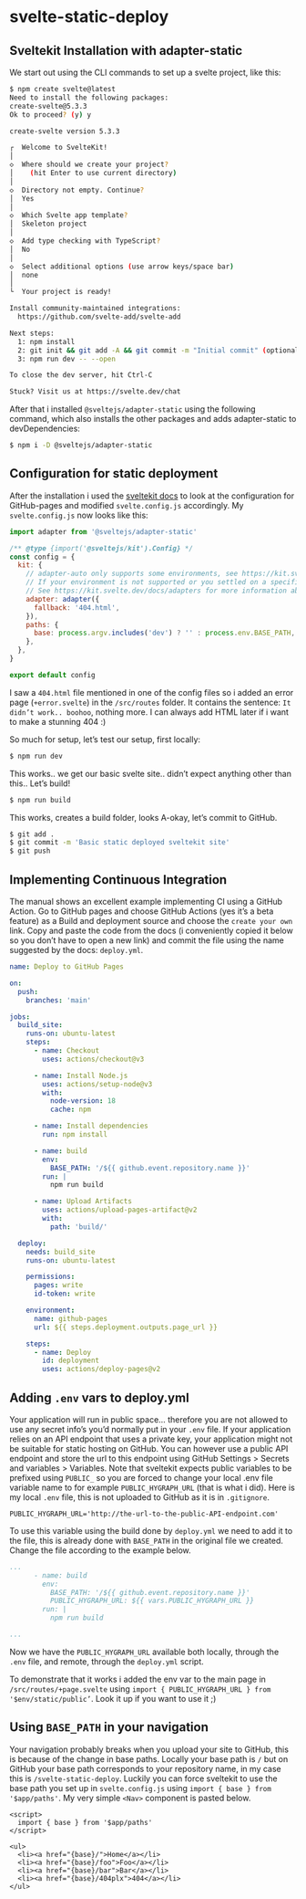 # svelte-static-deploy

## Sveltekit Installation with adapter-static

We start out using the CLI commands to set up a svelte project, like this:

```bash
$ npm create svelte@latest
Need to install the following packages:
create-svelte@5.3.3
Ok to proceed? (y) y

create-svelte version 5.3.3

┌  Welcome to SvelteKit!
│
◇  Where should we create your project?
│    (hit Enter to use current directory)
│
◇  Directory not empty. Continue?
│  Yes
│
◇  Which Svelte app template?
│  Skeleton project
│
◇  Add type checking with TypeScript?
│  No
│
◇  Select additional options (use arrow keys/space bar)
│  none
│
└  Your project is ready!

Install community-maintained integrations:
  https://github.com/svelte-add/svelte-add

Next steps:
  1: npm install
  2: git init && git add -A && git commit -m "Initial commit" (optional)
  3: npm run dev -- --open

To close the dev server, hit Ctrl-C

Stuck? Visit us at https://svelte.dev/chat
```

After that i installed `@sveltejs/adapter-static` using the following command, which also installs the other packages and adds adapter-static to devDependencies:

```bash
$ npm i -D @sveltejs/adapter-static
```

## Configuration for static deployment

After the installation i used the [sveltekit docs](https://kit.svelte.dev/docs/adapter-static#github-pages) to look at the configuration for GitHub-pages and modified `svelte.config.js` accordingly. My `svelte.config.js` now looks like this:

```js
import adapter from '@sveltejs/adapter-static'

/** @type {import('@sveltejs/kit').Config} */
const config = {
  kit: {
    // adapter-auto only supports some environments, see https://kit.svelte.dev/docs/adapter-auto for a list.
    // If your environment is not supported or you settled on a specific environment, switch out the adapter.
    // See https://kit.svelte.dev/docs/adapters for more information about adapters.
    adapter: adapter({
      fallback: '404.html',
    }),
    paths: {
      base: process.argv.includes('dev') ? '' : process.env.BASE_PATH,
    },
  },
}

export default config
```

I saw a `404.html` file mentioned in one of the config files so i added an error page (`+error.svelte`) in the `/src/routes` folder. It contains the sentence: `It didn’t work.. boohoo`, nothing more. I can always add HTML later if i want to make a stunning 404 :)

So much for setup, let’s test our setup, first locally:
```bash
$ npm run dev
```

This works.. we get our basic svelte site.. didn’t expect anything other than this.. Let’s build!

```bash
$ npm run build
```

This works, creates a build folder, looks A-okay, let’s commit to GitHub.

```bash
$ git add .
$ git commit -m 'Basic static deployed sveltekit site'
$ git push
```

## Implementing Continuous Integration

The manual shows an excellent example implementing CI using a GitHub Action. Go to GitHub pages and choose GitHub Actions (yes it’s a beta feature) as a Build and deployment source and choose the `create your own` link. Copy and paste the code from the docs (i conveniently copied it below so you don’t have to open a new link) and commit the file using the name suggested by the docs: `deploy.yml`.

```yml
name: Deploy to GitHub Pages

on:
  push:
    branches: 'main'

jobs:
  build_site:
    runs-on: ubuntu-latest
    steps:
      - name: Checkout
        uses: actions/checkout@v3

      - name: Install Node.js
        uses: actions/setup-node@v3
        with:
          node-version: 18
          cache: npm

      - name: Install dependencies
        run: npm install

      - name: build
        env:
          BASE_PATH: '/${{ github.event.repository.name }}'
        run: |
          npm run build

      - name: Upload Artifacts
        uses: actions/upload-pages-artifact@v2
        with:
          path: 'build/'

  deploy:
    needs: build_site
    runs-on: ubuntu-latest

    permissions:
      pages: write
      id-token: write

    environment:
      name: github-pages
      url: ${{ steps.deployment.outputs.page_url }}

    steps:
      - name: Deploy
        id: deployment
        uses: actions/deploy-pages@v2
```

## Adding `.env` vars to deploy.yml

Your application will run in public space… therefore you are not allowed to use any secret info’s you’d normally put in your `.env` file. If your application relies on an API endpoint that uses a private key, your application might not be suitable for static hosting on GitHub. You can however use a public API endpoint and store the url to this endpoint using GitHub Settings > Secrets and variables > Variables. Note that sveltekit expects public variables to be prefixed using `PUBLIC_` so you are forced to change your local .env file variable name to for example `PUBLIC_HYGRAPH_URL` (that is what i did). Here is my local `.env` file, this is not uploaded to GitHub as it is in `.gitignore`.

```env
PUBLIC_HYGRAPH_URL='http://the-url-to-the-public-API-endpoint.com'
```

To use this variable using the build done by `deploy.yml` we need to add it to the file, this is already done with `BASE_PATH` in the original file we created. Change the file according to the example below.

```yml
...
      - name: build
        env:
          BASE_PATH: '/${{ github.event.repository.name }}'
          PUBLIC_HYGRAPH_URL: ${{ vars.PUBLIC_HYGRAPH_URL }}
        run: |
          npm run build

...
```

Now we have the `PUBLIC_HYGRAPH_URL` available both locally, through the `.env` file, and remote, through the `deploy.yml` script.

To demonstrate that it works i added the env var to the main page in `/src/routes/+page.svelte` using `import { PUBLIC_HYGRAPH_URL } from '$env/static/public’`. Look it up if you want to use it ;)

## Using `BASE_PATH` in your navigation

Your navigation probably breaks when you upload your site to GitHub, this is because of the change in base paths. Locally your base path is `/` but on GitHub your base path corresponds to your repository name, in my case this is `/svelte-static-deploy`. Luckily you can force sveltekit to use the base path you set up in `svelte.config.js` using `import { base } from '$app/paths'`. My very simple `<Nav>` component is pasted below.

```svelte
<script>
  import { base } from '$app/paths'
</script>

<ul>
  <li><a href="{base}/">Home</a></li>
  <li><a href="{base}/foo">Foo</a></li>
  <li><a href="{base}/bar">Bar</a></li>
  <li><a href="{base}/404plx">404</a></li>
</ul>
```